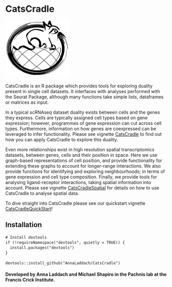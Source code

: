 # CatsCradle 

<img src="vignettes/CatsCradleLogo.png" alt="" width="200"/>

CatsCradle is an R package which provides tools for exploring duality
present in single cell datasets. It interfaces with analyses performed
with the Seurat Package, although many functions take simple lists,
dataframes or matrices as input.

In a typical scRNAseq dataset duality exists between cells and the
genes they express. Cells are typically assigned cell types based on
gene expression; however, programmes of gene expression can cut across
cell types. Furthermore, information on how genes are coexpressed can
be leveraged to infer functionality. Please see vignette
[CatsCradle](vignettes/CatsCradle.Rmd) to find out how you can apply
CatsCradle to explore this duality.

Even more relationships exist in high resolution spatial
transcriptomics datasets, between genes, cells and their position in
space. Here we use graph-based representations of cell position, and
provide functionality for extending these graphs to account for
longer-range interactions.  We also provide functions for identifying
and exploring neighbourhoods; in terms of gene expression and cell
type composition.  Finally, we provide tools for analysing
ligand-receptor interactions, taking spatial information into
account. Please see vignette
[CatsCradleSpatial](vignettes/CatsCradleSpatial.Rmd) for details on
how to use CatsCradle to analyse spatial data.

To dive straight into CatsCradle please see our quickstart vignette
[CatsCradleQuickStart](vignettes/CatsCradleQuickStart.Rmd)!

## Installation

```
# Install devtools
if (!requireNamespace("devtools", quietly = TRUE)) {
  install.packages("devtools")
}

devtools::install_github("AnnaLaddach/CatsCradle")
```


#### Developed by Anna Laddach and Michael Shapiro in the Pachnis lab at the Francis Crick Institute.
     

